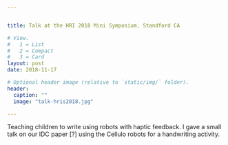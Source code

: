 ```yaml
---


title: Talk at the HRI 2018 Mini Symposium, Standford CA 

# View.
#   1 = List
#   2 = Compact
#   3 = Card
layout: post
date: 2018-11-17

# Optional header image (relative to `static/img/` folder).
header:
  caption: ""
  image: "talk-hris2018.jpg"

---
```

Teaching children to write using robots with haptic feedback. 
I gave a small talk on our IDC paper [?] using the Cellulo robots for a handwriting activity.